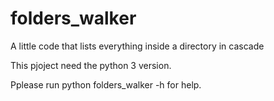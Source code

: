 # folders_walker
A little code that lists everything inside a directory in cascade

This pjoject need the python 3 version.

Pplease run python folders_walker -h for help.
